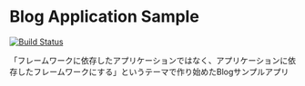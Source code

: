 # Blog Application Sample

[![Build Status](https://travis-ci.org/polidog/Blog.svg?branch=master)](https://travis-ci.org/polidog/Blog)

「フレームワークに依存したアプリケーションではなく、アプリケーションに依存したフレームワークにする」というテーマで作り始めたBlogサンプルアプリ


